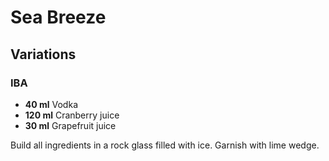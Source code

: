 # Sea Breeze

## Variations

### IBA

* **40 ml** Vodka
* **120 ml** Cranberry juice
* **30 ml** Grapefruit juice

Build all ingredients in a rock glass filled with ice. Garnish with lime wedge.
